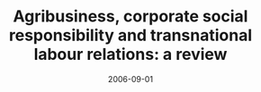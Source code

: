 ---
title: "Agribusiness, corporate social responsibility and transnational labour relations: a review"
authors:
- admin
- Gonzalez-Perez, M.A.
- McDonough, T.
date: "2006-09-01"

# Publication name and optional abbreviated publication name.
publication: "Indian Journal of Labour Economics, 49(4), 925–936"
publication_short: ""

Params:
  link: ""

# Publication type.
# Accepts a single type but formatted as a YAML list (for Hugo requirements).
# Enter a publication type from the CSL standard.
publication_types: ["article-journal"]



# links:
# - name: ""
#   url: ""
# url_pdf: http://arxiv.org/pdf/1512.04133v1
# url_code: 'https://github.com/HugoBlox/hugo-blox-builder'
# url_dataset: ''
# url_poster: ''
# url_project: ''
# url_slides: ''
# url_source: ''
# url_video: ''

draft: false
---